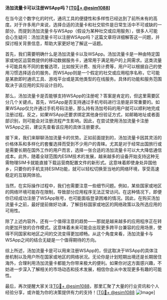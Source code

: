 **汤加流量卡可以注册WSApp吗？[[TG💪+ @esim1088](https://t.me/s/esim1088)]**

在当今这个数字化的时代，通讯工具的便捷性和多样性已经达到了前所未有的高度。对于许多用户来说，选择合适的流量卡和社交软件是日常生活中不可或缺的一部分。而提到汤加流量卡与WSApp（假设为某种社交或应用服务），很多人可能会心生疑问：汤加流量卡可以注册WSApp吗？这篇文章将详细解答这一问题，并探讨相关背景信息，帮助大家更好地了解这一话题。

首先，我们需要明确什么是汤加流量卡以及WSApp。汤加流量卡是一种由特定国家或地区运营商提供的移动数据服务卡，通常用于满足用户的上网需求。这类流量卡可能具有不同的套餐选项，比如按天计费、按月计费等，用户可以根据自己的使用习惯选择适合的服务。而WSApp则是一个假定的社交或应用程序名称，它可能是某款即时通讯工具、游戏平台或是其他类型的在线服务。具体的功能和服务范围取决于该应用的实际设计目的。

那么，汤加流量卡是否能够支持WSApp的注册呢？答案是肯定的，但这里需要区分几个关键点。首先，WSApp是否支持通过手机号码进行注册是非常重要的。如果WSApp仅允许通过手机号码注册，那么持有汤加号码的用户就可以顺利地完成注册过程。反之，如果WSApp还要求绑定其他身份验证方式，如邮箱地址或者面部识别，则可能会对注册流程产生影响。因此，在尝试使用汤加流量卡注册WSApp之前，建议先查看该应用的具体注册要求。

接下来，我们来聊聊汤加流量卡的优势。正如前面提到的，汤加流量卡因其灵活的价格体系和多样化的套餐选择而受到不少用户的青睐。尤其是对于经常出国旅行或是需要长期在国外工作的用户而言，选择一张合适的汤加流量卡可以大大降低通信成本。此外，随着全球范围内ESIM技术的发展，越来越多的设备开始支持这种无需物理SIM卡就能直接下载运营商配置文件的新形式。这意味着即使身处异国他乡，只要你的手机支持ESIM功能，就可以轻松切换至当地的网络环境，享受高速稳定的互联网体验。

当然，在实际操作过程中，我们也需要注意一些细节问题。例如，某些国家或地区的网络环境可能存在限制，导致部分应用程序无法正常访问。在这种情况下，即便你已经成功注册了WSApp账号，也可能面临登录困难的情况。因此，在购买汤加流量卡之前，最好提前做好功课，了解目标国家或地区的网络政策以及所选应用的可用性。

除了上述内容外，还有一个值得注意的趋势——那就是越来越多的应用程序正在转向更加开放的合作模式。这意味着未来可能会出现更多跨平台兼容的应用场景，使得不同国家和地区之间的交流变得更加顺畅。从这个角度来看，汤加流量卡与WSApp之间的结合无疑是一个值得期待的方向。

综上所述，汤加流量卡是可以用来注册WSApp的，但这取决于WSApp的具体注册机制以及用户所在国家或地区的网络状况。无论你是计划短期出境还是长期居住海外，合理利用汤加流量卡都能为你带来极大的便利。如果你对这方面感兴趣，不妨进一步深入了解相关的市场动态和技术发展，相信你会从中发现更多有趣的可能性。

最后，再次提醒大家关注[TG💪+ @esim1088](https://t.me/s/esim1088)，那里汇聚了大量的行业资讯和个人经验分享，或许能为你的决策提供有力的支持！[[TG💪+ @esim1088](https://t.me/s/esim1088) ![Image](https://i.postimg.cc/4NQfJmqS/Snipaste-2025-05-13-00-14-12.png)]